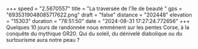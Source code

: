 +++
speed = "2.5670557"
title = "La traversée de l'île de beauté "
gps = "6935319048085717622.png"
draft = "false"
distance = "202448"
elevation = "15303"
duration = "78:51:50"
date = "2024-08-31 17:27:24.772656"
+++
Quelques 10 jours de randonnée nous emmènent sur les pentes Corse, à la conquête du mythique GR20. Qui du soleil, du dénivelé diabolique ou du surtourisme aura notre peau ?
